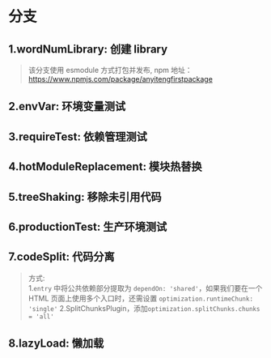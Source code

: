 # 分支

## 1.wordNumLibrary: 创建 library
> 该分支使用 esmodule 方式打包并发布, npm 地址：https://www.npmjs.com/package/anyitengfirstpackage

## 2.envVar: 环境变量测试

## 3.requireTest: 依赖管理测试

## 4.hotModuleReplacement: 模块热替换

## 5.treeShaking: 移除未引用代码

## 6.productionTest: 生产环境测试

## 7.codeSplit: 代码分离
> 方式:  
1.`entry` 中将公共依赖部分提取为 `dependOn: 'shared'`，如果我们要在一个 HTML 页面上使用多个入口时，还需设置 `optimization.runtimeChunk: 'single'`
2.SplitChunksPlugin，添加`optimization.splitChunks.chunks = 'all'`

## 8.lazyLoad: 懒加载

